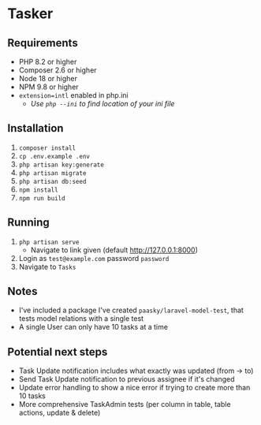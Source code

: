 # Tasker

## Requirements
- PHP 8.2 or higher
- Composer 2.6 or higher
- Node 18 or higher
- NPM 9.8 or higher
- `extension=intl` enabled in php.ini
  - _Use `php --ini` to find location of your ini file_

## Installation
1. `composer install`
2. `cp .env.example .env`
3. `php artisan key:generate`
4. `php artisan migrate`
5. `php artisan db:seed`
6. `npm install`
7. `npm run build`

## Running
1. `php artisan serve`
   - Navigate to link given (default http://127.0.0.1:8000)
2. Login as `test@example.com` password `password`
3. Navigate to `Tasks`

## Notes
- I've included a package I've created `paasky/laravel-model-test`, that tests model relations with a single test
- A single User can only have 10 tasks at a time

## Potential next steps
- Task Update notification includes what exactly was updated (from -> to)
- Send Task Update notification to previous assignee if it's changed
- Update error handling to show a nice error if trying to create more than 10 tasks
- More comprehensive TaskAdmin tests (per column in table, table actions, update & delete)
